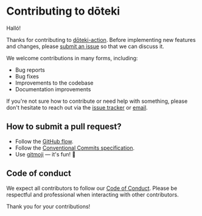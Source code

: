 # Contributing to dōteki

Halló!

Thanks for contributing to [dōteki-action](https://github.com/welpo/doteki-action). Before implementing new features and changes, please [submit an issue](https://github.com/welpo/doteki-action/issues/new) so that we can discuss it.

We welcome contributions in many forms, including:

- Bug reports
- Bug fixes
- Improvements to the codebase
- Documentation improvements

If you're not sure how to contribute or need help with something, please don't hesitate to reach out via the [issue tracker](https://github.com/welpo/doteki-action/issues) or [email](mailto:osc@osc.garden?subject=[GitHub]%20dōteki-action).

## How to submit a pull request?

- Follow the [GitHub flow](https://guides.github.com/introduction/flow/).
- Follow the [Conventional Commits specification](https://www.conventionalcommits.org/).
- Use [gitmoji](https://gitmoji.dev/) — it's fun! 🫶

## Code of conduct

We expect all contributors to follow our [Code of Conduct](https://github.com/welpo/doteki-action/blob/main/CODE_OF_CONDUCT.md). Please be respectful and professional when interacting with other contributors.

Thank you for your contributions!
